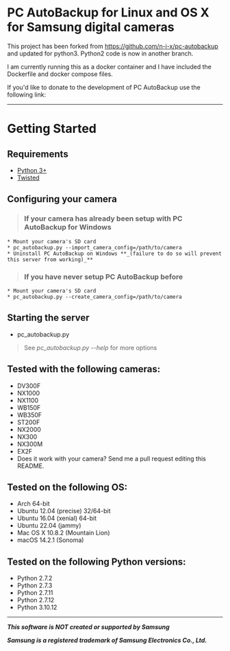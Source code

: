 # PC AutoBackup for Linux and OS X for Samsung digital cameras #

This project has been forked from https://github.com/n-i-x/pc-autobackup and updated for python3. Python2 code is now in another branch.

I am currently running this as a docker container and I have included the Dockerfile and docker compose files.

If you'd like to donate to the development of PC AutoBackup use the following link:

---


# Getting Started #

## Requirements ##
  * [Python 3+](http://python.org/download)
  * [Twisted](http://twistedmatrix.com/trac/wiki/Downloads)

## Configuring your camera ##
> ### If your camera has already been setup with PC AutoBackup for Windows ###
    * Mount your camera's SD card
    * pc_autobackup.py --import_camera_config=/path/to/camera
    * Uninstall PC AutoBackup on Windows **_(failure to do so will prevent this server from working)_**
> ### If you have never setup PC AutoBackup before ###
    * Mount your camera's SD card
    * pc_autobackup.py --create_camera_config=/path/to/camera

## Starting the server ##
  * pc_autobackup.py

> See _pc_autobackup.py --help_ for more options

## **Tested with the following cameras:** ##

  * DV300F
  * NX1000
  * NX1100
  * WB150F
  * WB350F
  * ST200F
  * NX2000
  * NX300
  * NX300M
  * EX2F
  * Does it work with your camera? Send me a pull request editing this README.

## **Tested on the following OS:** ##

  * Arch 64-bit
  * Ubuntu 12.04 (precise) 32/64-bit
  * Ubuntu 16.04 (xenial) 64-bit
  * Ubuntu 22.04 (jammy)
  * Mac OS X 10.8.2 (Mountain Lion)
  * macOS 14.2.1 (Sonoma)

## **Tested on the following Python versions:** ##

  * Python 2.7.2
  * Python 2.7.3
  * Python 2.7.11
  * Python 2.7.12
  * Python 3.10.12
---

**_This software is NOT created or supported by Samsung_**

**_Samsung is a registered trademark of Samsung Electronics Co., Ltd._**
